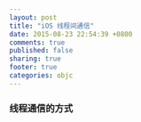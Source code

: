 ```yaml
---
layout: post
title: "iOS 线程间通信"
date: 2015-08-23 22:54:39 +0800
comments: true
published: false
sharing: true
footer: true
categories: objc
---
```


### 线程通信的方式



